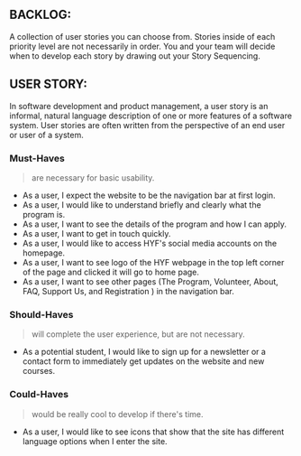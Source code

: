 ## BACKLOG:

A collection of user stories you can choose from. Stories inside of each priority level are not necessarily in order. You and your team will decide when to develop each story by drawing out your Story Sequencing.

## USER STORY:

In software development and product management, a user story is an informal, natural language description of one or more features of a software system. User stories are often written from the perspective of an end user or user of a system.

### Must-Haves

> are necessary for basic usability.

- As a user, I expect the website to be the navigation bar at first login.
- As a user, I would like to understand briefly and clearly what the program is.
- As a user, I want to see the details of the program and how I can apply.
- As a user, I want to get in touch quickly.
- As a user, I would like to access HYF's social media accounts on the homepage.
- As a user, I want to see logo of the HYF webpage in the top left corner of the page and clicked it will go to home page.
- As a user, I want to see other pages (The Program, Volunteer, About, FAQ, Support Us, and Registration ) in the navigation bar.

### Should-Haves

> will complete the user experience, but are not necessary.

- As a potential student, I would like to sign up for a newsletter or a contact form to immediately get updates on the website and new courses.

### Could-Haves

> would be really cool to develop if there's time.

- As a user, I would like to see icons that show that the site has different language options when I enter the site.
